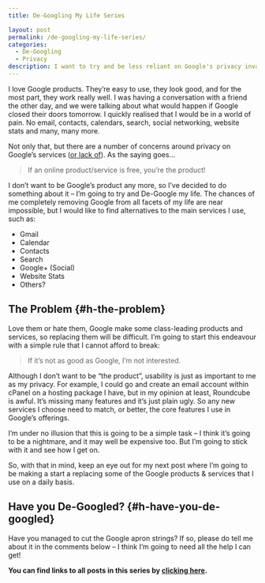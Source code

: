 ```yaml
---
title: De-Googling My Life Series

layout: post
permalink: /de-googling-my-life-series/
categories:
  - De-Googling
  - Privacy
description: I want to try and be less reliant on Google's privacy invading services. So I'm going try and de-Google my life.
---
```

I love Google products. They’re easy to use, they look good, and for the most part, they work really well. I was having a conversation with a friend the other day, and we were talking about what would happen if Google closed their doors tomorrow. I quickly realised that I would be in a world of pain. No email, contacts, calendars, search, social networking, website stats and many, many more.

Not only that, but there are a number of concerns around privacy on Google’s services ([or lack of](https://en.wikipedia.org/wiki/Privacy_concerns_regarding_Google)). As the saying goes…

<blockquote class="wp-block-quote">
  <p>
    If an online product/service is free, you’re the product!
  </p>
</blockquote>

I don’t want to be Google’s product any more, so I’ve decided to do something about it – I’m going to try and De-Google my life. The chances of me completely removing Google from all facets of my life are near impossible, but I would like to find alternatives to the main services I use, such as:

  * Gmail
  * Calendar
  * Contacts
  * Search
  * Google+ (Social)
  * Website Stats
  * Others?

## The Problem {#h-the-problem}

Love them or hate them, Google make some class-leading products and services, so replacing them will be difficult. I’m going to start this endeavour with a simple rule that I cannot afford to break:

<blockquote class="wp-block-quote">
  <p>
    If it’s not as good as Google, I’m not interested.
  </p>
</blockquote>

Although I don’t want to be “the product”, usability is just as important to me as my privacy. For example, I could go and create an email account within cPanel on a hosting package I have, but in my opinion at least, Roundcube is awful. It’s missing many features and it’s just plain ugly. So any new services I choose need to match, or better, the core features I use in Google’s offerings.

I’m under no illusion that this is going to be a simple task – I think it’s going to be a nightmare, and it may well be expensive too. But I’m going to stick with it and see how I get on.

So, with that in mind, keep an eye out for my next post where I’m going to be making a start a replacing some of the Google products & services that I use on a daily basis.

## Have you De-Googled? {#h-have-you-de-googled}

Have you managed to cut the Google apron strings? If so, please do tell me about it in the comments below – I think I’m going to need all the help I can get!

**You can find links to all posts in this series by [clicking here](/category/de-googling).**
